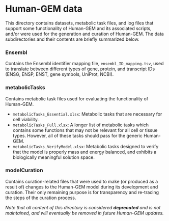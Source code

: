 # Human-GEM data

This directory contains datasets, metabolic task files, and log files that support some functionality of Human-GEM and its associated scripts, and/or were used for the generation and curation of Human-GEM. The data subdirectories and their contents are briefly summarized below.

### Ensembl
Contains the Ensembl identifier mapping file, `ensembl_ID_mapping.tsv`, used to translate between different types of gene, protein, and transcript IDs (ENSG, ENSP, ENST, gene symbols, UniProt, NCBI).

### metabolicTasks
Contains metabolic task files used for evaluating the functionality of Human-GEM.
- `metabolicTasks_Essential.xlsx`: Metabolic tasks that are necessary for cell viability.
- `metabolicTasks_Full.xlsx`: A longer list of metabolic tasks which contains some functions that may not be relevant for all cell or tissue types. However, all of these tasks should pass for the generic Human-GEM.
- `metabolicTasks_VerifyModel.xlsx`: Metabolic tasks designed to verify that the model is properly mass and energy balanced, and exhibits a biologically meaningful solution space.

### modelCuration
Contains curation-related files that were used to make (or produced as a result of) changes to the Human-GEM model during its development and curation. Their only remaining purpose is for transparency and re-tracing the steps of the curation process.

_Note that all content of this directory is considered **deprecated** and is not maintained, and will eventually be removed in future Human-GEM updates._
